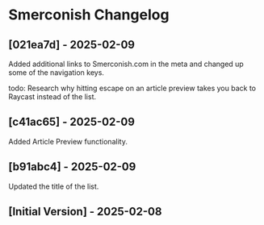 # Smerconish Changelog

## [021ea7d] - 2025-02-09

Added additional links to Smerconish.com in the meta and changed up some of the navigation keys. 

todo: Research why hitting escape on an article preview takes you back to Raycast instead of the list. 

## [c41ac65] - 2025-02-09

Added Article Preview functionality. 

## [b91abc4] - 2025-02-09

Updated the title of the list. 

## [Initial Version] - 2025-02-08

